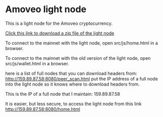 Amoveo light node
========

This is a light node for the Amoveo cryptocurrency.

[Click this link to download a zip file of the light node](https://github.com/zack-bitcoin/light-node-amoveo/archive/master.zip)

To connect to the mainnet with the light node, open src/js/home.html in a browser.

To connect to the mainnet with the old version of the light node, open src/js/wallet.html in a browser.

here is a list of full nodes that you can download headers from: http://159.89.87.58:8080/peer_scan.html
put the IP address of a full node into the light node so it knows where to download headers from.

This is the IP of a full node that I maintain: 159.89.87.58

It is easier, but less secure, to access the light node from this link http://159.89.87.58:8080/home.html
